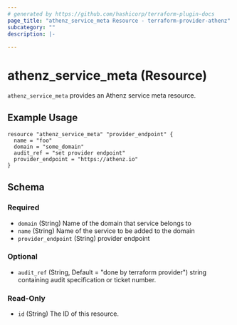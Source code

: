 ```yaml
---
# generated by https://github.com/hashicorp/terraform-plugin-docs
page_title: "athenz_service_meta Resource - terraform-provider-athenz"
subcategory: ""
description: |-
  
---
```


# athenz_service_meta (Resource)


`athenz_service_meta` provides an Athenz service meta resource.

## Example Usage

```hcl
resource "athenz_service_meta" "provider_endpoint" {
  name = "foo"
  domain = "some_domain"
  audit_ref = "set provider endpoint"
  provider_endpoint = "https://athenz.io"
}
```

<!-- schema generated by tfplugindocs -->
## Schema

### Required

- `domain` (String) Name of the domain that service belongs to
- `name` (String) Name of the service to be added to the domain
- `provider_endpoint` (String) provider endpoint

### Optional

- `audit_ref` (String, Default = "done by terraform provider")  string containing audit specification or ticket number.

### Read-Only

- `id` (String) The ID of this resource.
